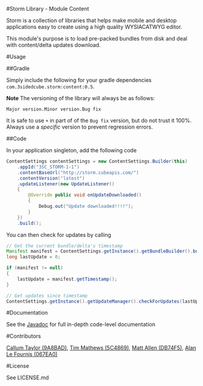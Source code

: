#Storm Library - Module Content

Storm is a collection of libraries that helps make mobile and desktop applications easy to create using a high quality WYSIACATWYG editor.

This module's purpose is to load pre-packed bundles from disk and deal with content/delta updates download.

#Usage

##Gradle

Simply include the following for your gradle dependencies `com.3sidedcube.storm:content:0.5`.

**Note** The versioning of the library will always be as follows:

`Major version.Minor version.Bug fix`

It is safe to use `+` in part of of the `Bug fix` version, but do not trust it 100%. Always use a *specific* version to prevent regression errors.

##Code

In your application singleton, add the following code

```java
ContentSettings contentSettings = new ContentSettings.Builder(this)
	.appId("3SC_STORM-1-1")
	.contentBaseUrl("http://storm.cubeapis.com/")
	.contentVersion("latest")
	.updateListener(new UpdateListener()
	{
		@Override public void onUpdateDownloaded()
		{
			Debug.out("Update downloaded!!!!");
		}
	})
	.build();
```

You can then check for updates by calling

```java
// Get the current bundle/delta's timestamp
Manifest manifest = ContentSettings.getInstance().getBundleBuilder().buildManifest(Uri.parse("cache://manifest.json"));
long lastUpdate = 0;

if (manifest != null)
{
	lastUpdate = manifest.getTimestamp();
}

// Get updates since timestamp
ContentSettings.getInstance().getUpdateManager().checkForUpdates(lastUpdate);
```

#Documentation

See the [Javadoc](http://3sidedcube.github.io/Android-LightningContent/) for full in-depth code-level documentation

#Contributors

[Callum Taylor (9A8BAD)](http://keybase.io/scruffyfox), [Tim Mathews (5C4869)](https://keybase.io/timxyz), [Matt Allen (DB74F5)](https://keybase.io/mallen), [Alan Le Fournis (067EA0)](https://keybase.io/alan3sc)

#License

See LICENSE.md
